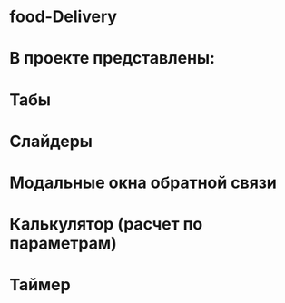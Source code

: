 # food-Delivery

# В проекте представлены:
# Табы
# Слайдеры
# Модальные окна обратной связи
# Калькулятор (расчет по параметрам)
# Таймер 
